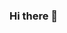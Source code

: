 ### Hi there 👋

<!--
**manucarolino/manucarolino** is a ✨ _special_ ✨ repository because its `README.md` (this file) appears on your GitHub profile.

Here are some ideas to get you started:

-  atualmente  estudante 
- 🌱 I’m currently learning :js
- 👯 I’m looking to collaborate on 
- 🤔 I’m looking for help with ...
- 💬 Ask me about ...
- 📫 How to reach me: insta  priv_da_manu70
- 😄 Pronouns: ...
- ⚡ Fun fact: ...
-->
